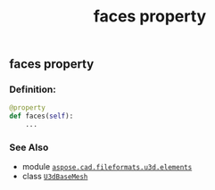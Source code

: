 ﻿---
title: faces property
second_title: Aspose.CAD for Python via .NET API References
description: 
type: docs
weight: 30
url: /aspose.cad.fileformats.u3d.elements/u3dbasemesh/faces/
is_root: false
---

## faces property

### Definition:
```python
@property
def faces(self):
    ...
```

### See Also
* module [`aspose.cad.fileformats.u3d.elements`](../../)
* class [`U3dBaseMesh`](/cad/python-net/aspose.cad.fileformats.u3d.elements/u3dbasemesh)
